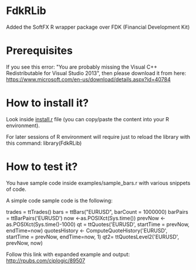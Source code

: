 # FdkRLib
Added the SoftFX R wrapper package over FDK (Financial Development Kit)

# Prerequisites
If you see this error: "You are probably missing the Visual C++ Redistributable for Visual Studio 2013", then please download it from here:
https://www.microsoft.com/en-us/download/details.aspx?id=40784

# How to install it?
Look inside [install.r](https://github.com/SoftFx/FdkRLib/blob/master/install.r)  file (you can copy/paste the content into your R environment).

For later sessions of R environment will require just to reload the library with this command:
library(FdkRLib)

# How to test it?
You have sample code inside examples/sample_bars.r with various snippets of code. 

A simple code sample code is the following:

trades = ttTrades()
bars = ttBars("EURUSD", barCount = 1000000)
barPairs = ttBarPairs('EURUSD')
now <-as.POSIXct(Sys.time())
prevNow <-as.POSIXct(Sys.time()-1000)
qt = ttQuotes('EURUSD', startTime = prevNow, endTime=now)
quotesHistory <- ComputeQuoteHistory('EURUSD', startTime = prevNow, endTime=now, 1)
qt2= ttQuotesLevel2('EURUSD', prevNow, now)

Follow this link with expanded example and output:
http://rpubs.com/ciplogic/89507
